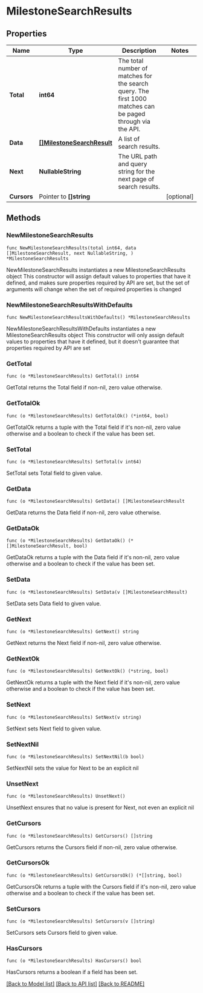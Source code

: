 # MilestoneSearchResults

## Properties

Name | Type | Description | Notes
------------ | ------------- | ------------- | -------------
**Total** | **int64** | The total number of matches for the search query. The first 1000 matches can be paged through via the API. | 
**Data** | [**[]MilestoneSearchResult**](MilestoneSearchResult.md) | A list of search results. | 
**Next** | **NullableString** | The URL path and query string for the next page of search results. | 
**Cursors** | Pointer to **[]string** |  | [optional] 

## Methods

### NewMilestoneSearchResults

`func NewMilestoneSearchResults(total int64, data []MilestoneSearchResult, next NullableString, ) *MilestoneSearchResults`

NewMilestoneSearchResults instantiates a new MilestoneSearchResults object
This constructor will assign default values to properties that have it defined,
and makes sure properties required by API are set, but the set of arguments
will change when the set of required properties is changed

### NewMilestoneSearchResultsWithDefaults

`func NewMilestoneSearchResultsWithDefaults() *MilestoneSearchResults`

NewMilestoneSearchResultsWithDefaults instantiates a new MilestoneSearchResults object
This constructor will only assign default values to properties that have it defined,
but it doesn't guarantee that properties required by API are set

### GetTotal

`func (o *MilestoneSearchResults) GetTotal() int64`

GetTotal returns the Total field if non-nil, zero value otherwise.

### GetTotalOk

`func (o *MilestoneSearchResults) GetTotalOk() (*int64, bool)`

GetTotalOk returns a tuple with the Total field if it's non-nil, zero value otherwise
and a boolean to check if the value has been set.

### SetTotal

`func (o *MilestoneSearchResults) SetTotal(v int64)`

SetTotal sets Total field to given value.


### GetData

`func (o *MilestoneSearchResults) GetData() []MilestoneSearchResult`

GetData returns the Data field if non-nil, zero value otherwise.

### GetDataOk

`func (o *MilestoneSearchResults) GetDataOk() (*[]MilestoneSearchResult, bool)`

GetDataOk returns a tuple with the Data field if it's non-nil, zero value otherwise
and a boolean to check if the value has been set.

### SetData

`func (o *MilestoneSearchResults) SetData(v []MilestoneSearchResult)`

SetData sets Data field to given value.


### GetNext

`func (o *MilestoneSearchResults) GetNext() string`

GetNext returns the Next field if non-nil, zero value otherwise.

### GetNextOk

`func (o *MilestoneSearchResults) GetNextOk() (*string, bool)`

GetNextOk returns a tuple with the Next field if it's non-nil, zero value otherwise
and a boolean to check if the value has been set.

### SetNext

`func (o *MilestoneSearchResults) SetNext(v string)`

SetNext sets Next field to given value.


### SetNextNil

`func (o *MilestoneSearchResults) SetNextNil(b bool)`

 SetNextNil sets the value for Next to be an explicit nil

### UnsetNext
`func (o *MilestoneSearchResults) UnsetNext()`

UnsetNext ensures that no value is present for Next, not even an explicit nil
### GetCursors

`func (o *MilestoneSearchResults) GetCursors() []string`

GetCursors returns the Cursors field if non-nil, zero value otherwise.

### GetCursorsOk

`func (o *MilestoneSearchResults) GetCursorsOk() (*[]string, bool)`

GetCursorsOk returns a tuple with the Cursors field if it's non-nil, zero value otherwise
and a boolean to check if the value has been set.

### SetCursors

`func (o *MilestoneSearchResults) SetCursors(v []string)`

SetCursors sets Cursors field to given value.

### HasCursors

`func (o *MilestoneSearchResults) HasCursors() bool`

HasCursors returns a boolean if a field has been set.


[[Back to Model list]](../README.md#documentation-for-models) [[Back to API list]](../README.md#documentation-for-api-endpoints) [[Back to README]](../README.md)


